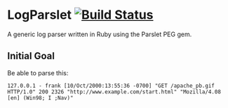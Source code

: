# LogParslet [![Build Status](https://secure.travis-ci.org/semperos/log_parslet.png)](https://secure.travis-ci.org/semperos/log_parslet.png)

A generic log parser written in Ruby using the Parslet PEG gem.

## Initial Goal ##

Be able to parse this:

```
127.0.0.1 - frank [10/Oct/2000:13:55:36 -0700] "GET /apache_pb.gif HTTP/1.0" 200 2326 "http://www.example.com/start.html" "Mozilla/4.08 [en] (Win98; I ;Nav)"
```
